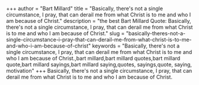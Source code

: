 +++
author = "Bart Millard"
title = "Basically, there's not a single circumstance, I pray, that can derail me from what Christ is to me and who I am because of Christ."
description = "the best Bart Millard Quote: Basically, there's not a single circumstance, I pray, that can derail me from what Christ is to me and who I am because of Christ."
slug = "basically-theres-not-a-single-circumstance-i-pray-that-can-derail-me-from-what-christ-is-to-me-and-who-i-am-because-of-christ"
keywords = "Basically, there's not a single circumstance, I pray, that can derail me from what Christ is to me and who I am because of Christ.,bart millard,bart millard quotes,bart millard quote,bart millard sayings,bart millard saying,quotes, sayings,quote, saying, motivation"
+++
Basically, there's not a single circumstance, I pray, that can derail me from what Christ is to me and who I am because of Christ.
